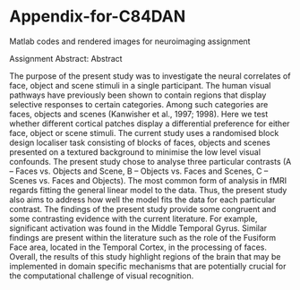 # Appendix-for-C84DAN
Matlab codes and rendered images for neuroimaging assignment

Assignment Abstract:
Abstract 

The purpose of the present study was to investigate the neural correlates of face, object and scene stimuli in a single participant. The human visual pathways have previously been shown to contain regions that display selective responses to certain categories. Among such categories are faces, objects and scenes (Kanwisher et al., 1997; 1998). Here we test whether different cortical patches display a differential preference for either face, object or scene stimuli. The current study uses a randomised block design localiser task consisting of blocks of faces, objects and scenes presented on a textured background to minimise the low level visual confounds. The present study chose to analyse three particular contrasts (A – Faces vs. Objects and Scene, B – Objects vs. Faces and Scenes, C – Scenes vs. Faces and Objects). The most common form of analysis in fMRI regards fitting the general linear model to the data. Thus, the present study also aims to address how well the model fits the data for each particular contrast. The findings of the present study provide some congruent and some contrasting evidence with the current literature. For example, significant activation was found in the Middle Temporal Gyrus. Similar findings are present within the literature such as the role of the Fusiform Face area, located in the Temporal Cortex, in the processing of faces. Overall, the results of this study highlight regions of the brain that may be implemented in domain specific mechanisms that are potentially crucial for the computational challenge of visual recognition.
